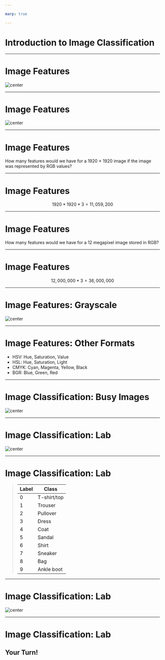 ```yaml
---

marp: true

---
```


<style>
img[alt~="center"] {
  display: block;
  margin: 0 auto;
}
</style>

# Introduction to Image Classification

<!--
We have performed binary and multiclass classificaiton on datasets containing string and numeric values. In this unit we'll perform classification on images.
-->

---

# Image Features

![center](res/pixels.jpg)

<!--
What makes image classification different from other forms of classification? One major difference are the features. When classifying an image, each pixel is a feature. How are these pixels represented?

Image Details:
* [pixels.jpg](https://pixabay.com/illustrations/square-background-color-mosaic-2724369/): Pixabay License
-->

---

# Image Features

![center](res/rgb.png)

<!--
So how are those pixels represented?

Often they are represented as RGB values. These are three numbers that indicate the amount of red, green, and blue in an image. These numbers often range from 0 to 255.

Image Details
* [rgb.png](https://pixabay.com/vectors/intersection-mix-colors-rgb-red-154782/): Pixabay License
-->

---

# Image Features

How many features would we have for a 1920 × 1920 image if the image was represented by RGB values?

<!--
Let's take a moment to think about the number of features that we are dealing with there. Say that we have a 1920 by 1920 pixel image. How many features would we have?
-->

---

# Image Features

$$ 1920 * 1920 * 3 = 11,059,200 $$

<!--
That's over 11 million input features!

We can think of the data as a 3-d matrix (or a tensor) with dimensions 1920 x 1920 x 3. 
-->

---

# Image Features

How many features would we have for a 12 megapixel image stored in RGB?

<!--
Let's try another one. How many features would we have for a 12 megapixel image stored in RGB?

This resolution (or greater) is common for mobile phones these days.
-->

---

# Image Features

$$ 12,000,000 * 3 = 36,000,000 $$

<!--
This is an insanely huge number of features. It is extremely difficult for a model to perform well with such a huge number of features. That is why you'll noticed that the images that we use in this lab are very low resolution.
-->

---

# Image Features: Grayscale

![center](res/gray.jpg)

<!--
Another way to reduce the number of features is to convert them to grayscale. Grayscale uses a single number to represent the intensity of color in a pixel, but doesn't specify the color. The range of values that you'll find vary. In this lab we work with one dataset that has a grayscale range of 0 through 255 and another that goes from 0 through 16. Grayscale values might even be in the range from 0.0 through 1.0. For neural networks this smaller range is easier to train on.

Image Details:
* [gray.jpg](https://pixabay.com/illustrations/abstract-graphic-pattern-grey-952691/): Pixabay License
-->

---

# Image Features: Other Formats

* HSV: Hue, Saturation, Value
* HSL: Hue, Saturation, Light
* CMYK: Cyan, Magenta, Yellow, Black
* BGR: Blue, Green, Red

<!--
There are more color models than RGB and Grayscale. A few alternatives are listed in this slide.

You'll notice that some, like CMYK, have more values than RGB. Others, like BGR, is just RGB in a different order.
-->

---

# Image Classification: Busy Images

![center](res/street.jpg)

<!--
Another interesting aspect of image classification is that rarely do images contain just a single item. Take this image for instance. It contains builds, cars, people, and more. It can be hard for the model to identify the important features. Sometimes this requires the researcher to pre-process and clean the images. Sometimes it requires additional model tuning. 

Image Details
* [streen.jpg](https://pixabay.com/photos/city-street-traffic-cars-731239/): Pixabay License
-->

---

# Image Classification: Lab

![center](res/shirt.png)

<!--
In the lab for this unit we'll be working with some very curated datasets. The first dataset that we work with is the MNIST Fashion dataset.

The dataset contains 70,000 images of different clothing items. Each image is a grayscale image, only contains one item, and is only 28x28 pixels.

Image Details:
* [shirt.png](https://github.com/zalandoresearch/fashion-mnist): MIT License
-->

---

# Image Classification: Lab

> Label	| Class
> ------|------------
> 0     | T-shirt/top
> 1     | Trouser
> 2     | Pullover
> 3     | Dress
> 4     | Coat
> 5     | Sandal
> 6     | Shirt
> 7     | Sneaker
> 8     | Bag
> 9     | Ankle boot

<!--
The images in the Fashion MNIST dataset are labeled with one of the shown classes. The numeric label is the target of the model.
-->

---

# Image Classification: Lab

![center](res/digits.png)

<!--
We'll also work with the MNIST digits dataset. This dataset contains handwritten digits that we'll classify as 0 through 9. This is also a very clean dataset with one digit per image.

Image Details:
* [digits.png](https://commons.wikimedia.org/wiki/File:MnistExamples.png): [Creative Commons Attribution-Share Alike 4.0 International license](https://creativecommons.org/licenses/by-sa/4.0/deed.en)
-->

---

# Image Classification: Lab

## Your Turn!

<!--
And now it is time for you to get some hands-on experience with image classification.
-->